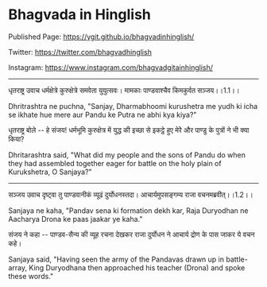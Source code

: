 # Bhagvada in Hinglish

Published Page: https://ygit.github.io/bhagvadinhinglish/

Twitter: https://twitter.com/bhagvadhinglish

Instagram: https://www.instagram.com/bhagvadgitainhinglish/

---

धृतराष्ट्र उवाच
धर्मक्षेत्रे कुरुक्षेत्रे समवेता युयुत्सवः।
मामकाः पाण्डवाश्चैव किमकुर्वत सञ्जय।।1.1।।

Dhritrashtra ne puchna, "Sanjay, Dharmabhoomi kurushetra me yudh ki icha se ikhate hue mere aur Pandu ke Putra ne abhi kya kiya?"

धृतराष्ट्र बोले -- 
हे संजय! धर्मभूमि कुरुक्षेत्र में युद्ध की इच्छा से इकट्ठे हुए मेरेे और पाण्डु के पुत्रों ने भी क्या किया?

Dhritarashtra said, "What did my people and the sons of Pandu do when they had assembled together eager for battle on the holy plain of Kurukshetra, O Sanjaya?"

--- 

सञ्जय उवाच
दृष्ट्वा तु पाण्डवानीकं व्यूढं दुर्योधनस्तदा।
आचार्यमुपसङ्गम्य राजा वचनमब्रवीत्।।1.2।।

Sanjaya ne kaha, "Pandav sena ki formation dekh kar, Raja Duryodhan ne Aacharya Drona ke paas jaakar ye kaha."

संजय ने कहा -- 
पाण्डव-सैन्य की व्यूह रचना देखकर राजा दुर्योधन ने आचार्य द्रोण के पास जाकर ये वचन कहे।

Sanjaya said, "Having seen the army of the Pandavas drawn up in battle-array, King Duryodhana then approached his teacher (Drona) and spoke these words."
